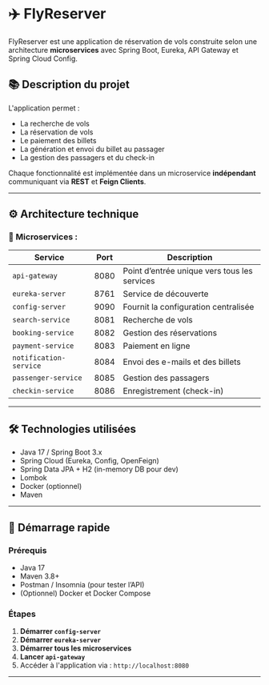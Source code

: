 # ✈️ FlyReserver

FlyReserver est une application de réservation de vols construite selon une architecture **microservices** avec Spring Boot, Eureka, API Gateway et Spring Cloud Config.

## 📚 Description du projet

L'application permet :
- La recherche de vols
- La réservation de vols
- Le paiement des billets
- La génération et envoi du billet au passager
- La gestion des passagers et du check-in

Chaque fonctionnalité est implémentée dans un microservice **indépendant** communiquant via **REST** et **Feign Clients**.

---

## ⚙️ Architecture technique

### 🧩 Microservices :

| Service              | Port  | Description                                 |
|----------------------|-------|---------------------------------------------|
| `api-gateway`        | 8080  | Point d’entrée unique vers tous les services |
| `eureka-server`      | 8761  | Service de découverte                        |
| `config-server`      | 9090  | Fournit la configuration centralisée        |
| `search-service`     | 8081  | Recherche de vols                            |
| `booking-service`    | 8082  | Gestion des réservations                     |
| `payment-service`    | 8083  | Paiement en ligne                            |
| `notification-service` | 8084| Envoi des e-mails et des billets             |
| `passenger-service`  | 8085  | Gestion des passagers                        |
| `checkin-service`    | 8086  | Enregistrement (check-in)                    |

---

## 🛠️ Technologies utilisées

- Java 17 / Spring Boot 3.x
- Spring Cloud (Eureka, Config, OpenFeign)
- Spring Data JPA + H2 (in-memory DB pour dev)
- Lombok
- Docker (optionnel)
- Maven

---

## 🚀 Démarrage rapide

### Prérequis

- Java 17
- Maven 3.8+
- Postman / Insomnia (pour tester l’API)
- (Optionnel) Docker et Docker Compose

### Étapes

1. **Démarrer `config-server`**
2. **Démarrer `eureka-server`**
3. **Démarrer tous les microservices**
4. **Lancer `api-gateway`**
5. Accéder à l'application via : `http://localhost:8080`

---
